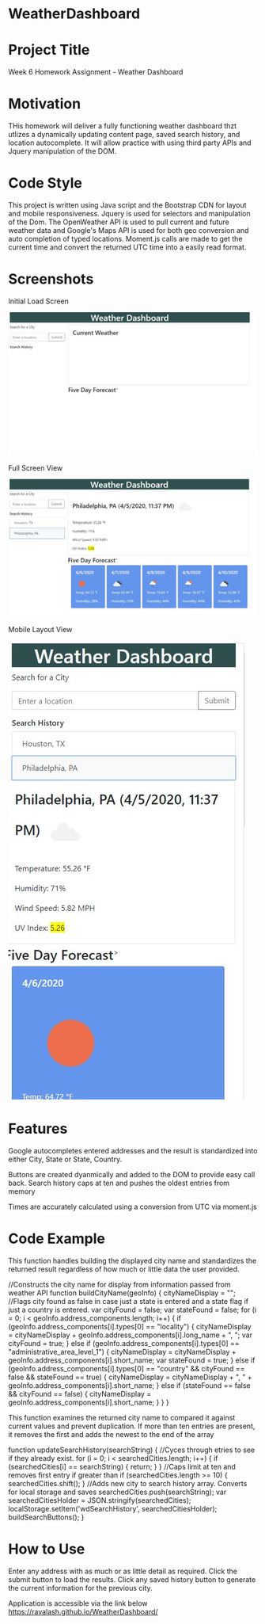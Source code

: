 # WeatherDashboard

# Project Title
Week 6 Homework Assignment - Weather Dashboard

# Motivation 
THis homework will deliver a fully functioning weather dashboard thzt utlizes a dynamically updating content page, saved search history, and location autocomplete. It will allow practice with using third party APIs and Jquery manipulation of the DOM.

# Code Style
This project is written using Java script and the Bootstrap CDN for layout and mobile responsiveness. Jquery is used for selectors and manipulation of the Dom. The OpenWeather API is used to pull current and future weather data and Google's Maps API is used for both geo conversion and auto completion of typed locations. Moment.js calls are made to get the current time and convert the returned UTC time into a easily read format. 

# Screenshots


Initial Load Screen



![Initial](screenshots/initialview.JPG "Initial Load Screen")



Full Screen View


![FullScreen](screenshots/fullscreen.JPG "Full Screen")



Mobile Layout View


![MobileLayout](screenshots/mobileview.JPG "Mobile Layout Screen")



# Features
Google autocompletes entered addresses and the result is standardized into either City, State or State, Country.

Buttons are created dyanmically and added to the DOM to provide easy call back. Search history caps at ten and pushes the oldest entries from memory

Times are accurately calculated using a conversion from UTC via moment.js

# Code Example
This function handles building the displayed city name and standardizes the returned result regardless of how much or little data the user provided. 

//Constructs the city name for display from information passed from weather API
function buildCityName(geoInfo) {
    cityNameDisplay = "";
    //Flags city found as false in case just a state is entered and a state flag if just a country is entered.
    var cityFound = false;
    var stateFound = false;
    for (i = 0; i < geoInfo.address_components.length; i++) {
        if (geoInfo.address_components[i].types[0] == "locality") {
            cityNameDisplay = cityNameDisplay + geoInfo.address_components[i].long_name + ", ";
            var cityFound = true;
        }
        else if (geoInfo.address_components[i].types[0] == "administrative_area_level_1") {
            cityNameDisplay = cityNameDisplay + geoInfo.address_components[i].short_name;
            var stateFound = true;
        }
        else if (geoInfo.address_components[i].types[0] == "country" && cityFound == false && stateFound == true) {
            cityNameDisplay = cityNameDisplay + ", " + geoInfo.address_components[i].short_name;
        }
        else if (stateFound == false && cityFound == false) {
            cityNameDisplay = geoInfo.address_components[i].short_name;
        }
    }
}




This function examines the returned city name to compared it against current values and prevent duplication. If more than ten entries are present, it removes the first and adds the newest to the end of the array

function updateSearchHistory(searchString) {
    //Cyces through etries to see if they already exist.
    for (i = 0; i < searchedCities.length; i++) {
        if (searchedCities[i] == searchString) {
            return;
        }
    }
    //Caps limit at ten and removes first entry if greater than
    if (searchedCities.length >= 10) {
        searchedCities.shift();
    }
    //Adds new city to search history array. Converts for local storage and saves
    searchedCities.push(searchString);
    var searchedCitiesHolder = JSON.stringify(searchedCities);
    localStorage.setItem('wdSearchHistory', searchedCitiesHolder);
    buildSearchButtons();
}

# How to Use
Enter any address with as much or as little detail as required. Click the submit button to load the results. Click any saved history button to generate the current information for the previous city.

Application is accessible via the link below
https://ravalash.github.io/WeatherDashboard/

